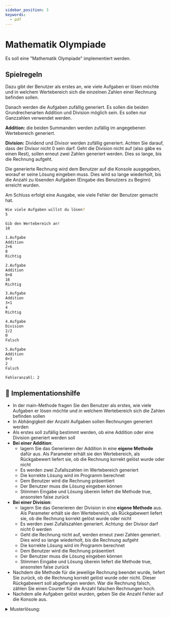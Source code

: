 ```yaml
---
sidebar_position: 3
keywords:
  - pdf
---
```


# Mathematik Olympiade

Es soll eine "Mathematik Olympiade" implementiert werden.

## Spielregeln

Dazu gibt der Benutzer als erstes an, wie viele Aufgaben er lösen möchte und in
welchem Wertebereich sich die einzelnen Zahlen einer Rechnung befinden sollen.

Danach werden die Aufgaben zufällig generiert. Es sollen die beiden
Grundrechenarten Addition und Division möglich sein. Es sollen nur Ganzzahlen
verwendet werden.

**Addition:** die beiden Summanden werden zufällig im angegebenen Wertebereich
generiert.

**Division:** Dividend und Divisor werden zufällig generiert. Achten Sie darauf,
dass der Divisor nicht 0 sein darf. Geht die Division nicht auf (also gäbe es
einen Rest), sollen erneut zwei Zahlen generiert werden. Dies so lange, bis die
Rechnung aufgeht.

Die generierte Rechnung wird dem Benutzer auf die Konsole ausgegeben, worauf er
seine Lösung eingeben muss. Dies wird so lange wiederholt, bis die Anzahl zu
lösenden Aufgaben (Eingabe des Benutzers zu Beginn) erreicht wurden.

Am Schluss erfolgt eine Ausgabe, wie viele Fehler der Benutzer gemacht hat.

```bash title="Beispielausgabe"
Wie viele Aufgaben willst du lösen?
5

Gib den Wertebereich an!
10

1.Aufgabe
Addition
2+6
8
Richtig

2.Aufgabe
Addition
8+8
16
Richtig

3.Aufgabe
Addition
3+1
4
Richtig

4.Aufgabe
Division
2/2
0
Falsch

5.Aufgabe
Addition
0+3
2
Falsch

Fehleranzahl: 2
```

## :toolbox: Implementationshilfe

- In der main-Methode fragen Sie den Benutzer als erstes, wie viele Aufgaben er
  lösen möchte und in welchem Wertebereich sich die Zahlen befinden sollen
- In Abhängigkeit der Anzahl Aufgaben sollen Rechnungen generiert werden
- Als erstes soll zufällig bestimmt werden, ob eine Addition oder eine Division
  generiert werden soll
- **Bei einer Addition**:
  - lagern Sie das Generieren der Addition in eine **eigene Methode** dafür aus.
    Als Parameter erhält sie den Wertebereich, als Rückgabewert liefert sie, ob
    die Rechnung korrekt gelöst wurde oder nicht
  - Es werden zwei Zufallszahlen im Wertebereich generiert
  - Die korrekte Lösung wird im Programm berechnet
  - Dem Benutzer wird die Rechnung präsentiert
  - Der Benutzer muss die Lösung eingeben können
  - Stimmen Eingabe und Lösung überein liefert die Methode true, ansonsten false
    zurück
- **Bei einer Division**:
  - lagern Sie das Generieren der Division in eine **eigene Methode** aus. Als
    Parameter erhält sie den Wertebereich, als Rückgabewert liefert sie, ob die
    Rechnung korrekt gelöst wurde oder nicht
  - Es werden zwei Zufallszahlen generiert. Achtung: der Divisor darf nicht 0
    werden
  - Geht die Rechnung nicht auf, werden erneut zwei Zahlen generiert. Dies wird
    so lange wiederholt, bis die Rechnung aufgeht
  - Die korrekte Lösung wird im Programm berechnet
  - Dem Benutzer wird die Rechnung präsentiert
  - Der Benutzer muss die Lösung eingeben können
  - Stimmen Eingabe und Lösung überein liefert die Methode true, ansonsten false
    zurück
- Nachdem die Methode für die jeweilige Rechnung beendet wurde, liefert Sie
  zurück, ob die Rechnung korrekt gelöst wurde oder nicht. Dieser Rückgabewert
  soll abgefangen werden. War die Rechnung falsch, zählen Sie einen Counter für
  die Anzahl falschen Rechnungen hoch.
- Nachdem alle Aufgaben gelöst wurden, geben Sie die Anzahl Fehler auf die
  Konsole aus.

<details>
<summary>Musterlösung:</summary>

```java title="MathOlympiad.java"
import mytools.StdInput;

public class MathOlympiad {

	public static void main(String[] args) {

		System.out.println("Wie viele Aufgaben willst du lösen?");
		int aufgabenAnzahl = StdInput.readInt();

		System.out.println("Gib den Wertebereich an!");
		int werteBereich =  StdInput.readInt();

		int operation = 0;//lokale Variable speichert die Zufallszahl
		int fehlerAnzahl = 0;

		for (int i = 1; i <= aufgabenAnzahl; i++) {
			boolean korrekt = false;
			operation = (int) (Math.random() * 2);//Zufallszahl wird jedes Mal neu ermittelt
			System.out.println(i + ".Aufgabe");//Konsolenausgabe zur Aufgabenanzahl 1., 2., 3. usw.
			switch (operation) {
			case 0:
				System.out.println("Addition");
				korrekt = addiere(werteBereich);
				break;
			case 1:
				System.out.println("Division");
				korrekt = dividiere(werteBereich);
				break;
			}

			if (!korrekt) {
				fehlerAnzahl++;
			}
		}

		System.out.println("Fehleranzahl: " + fehlerAnzahl);
	}

	public static boolean addiere(int werteBereich) {
		int sumEins = (int) (Math.random() * werteBereich); //Zufallszahl für Summand Eins
		int sumZwei = (int) (Math.random() * werteBereich); //Zufallszahl für Summand Zwei
		int summe = sumEins + sumZwei; //Summe = Summand +  Summand

		System.out.println(sumEins + "+" + sumZwei);//Rechnung ausgeben
		int eingabe = StdInput.readInt();
		if (summe != eingabe) {
			System.out.println("Falsch");
			return false;
		} else {
			System.out.println("Richtig");
			return true;
		}
	}

	public static boolean dividiere(int werteBereich) {
		int dividend = (int) (Math.random() * werteBereich);
		int divisor = (int) (Math.random() * werteBereich) + 1;//Null als Zufallszahl wird ausgeschlossen
		int quotient = dividend / divisor;

		while (dividend % divisor != 0) {
			dividend = (int) (Math.random() * werteBereich);
			divisor = (int) (Math.random() * werteBereich) + 1;//Zufallszahl ist größer Null
			quotient = dividend / divisor;
		}
		System.out.println(dividend + "/" + divisor);
		int eingabe = StdInput.readInt();
		if (eingabe != quotient) {
			System.out.println("Falsch");
			return false;
		} else {
			System.out.println("Richtig");
			return true;
		}
	}
}
```

</details>
